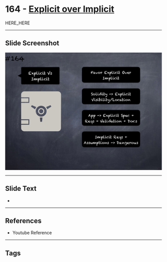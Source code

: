 # 164 - [Explicit over Implicit](Explicit%20over%20Implicit.md)

HERE_HERE

___
## Slide Screenshot
![0164.png](../../images/pitfalls_and_best_practices201/164.png)
___
## Slide Text
- 
___
## References
- Youtube Reference
___
## Tags
